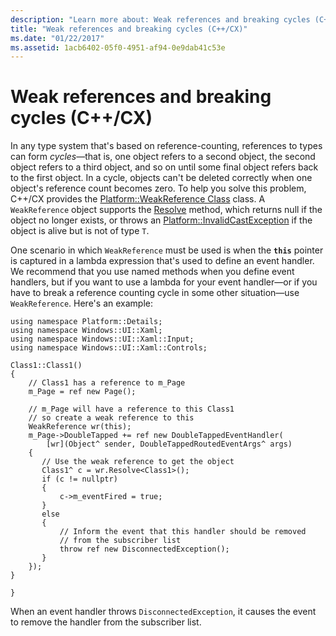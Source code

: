 ```yaml
---
description: "Learn more about: Weak references and breaking cycles (C++/CX)"
title: "Weak references and breaking cycles (C++/CX)"
ms.date: "01/22/2017"
ms.assetid: 1acb6402-05f0-4951-af94-0e9dab41c53e
---
```

# Weak references and breaking cycles (C++/CX)

In any type system that's based on reference-counting, references to types can form *cycles*—that is, one object refers to a second object, the second object refers to a third object, and so on until some final object refers back to the first object. In a cycle, objects can't be deleted correctly when one object's reference count becomes zero. To help you solve this problem, C++/CX provides the [Platform::WeakReference Class](../cppcx/platform-weakreference-class.md) class. A `WeakReference` object supports the [Resolve](../cppcx/platform-weakreference-class.md#resolve) method, which returns null if the object no longer exists, or throws an [Platform::InvalidCastException](../cppcx/platform-invalidcastexception-class.md) if the object is alive but is not of type `T`.

One scenario in which `WeakReference` must be used is when the **`this`** pointer is captured in a lambda expression that's used to define an event handler. We recommend that you use named methods when you define event handlers, but if you want to use a lambda for your event handler—or if you have to break a reference counting cycle in some other situation—use `WeakReference`. Here's an example:

```
using namespace Platform::Details;
using namespace Windows::UI::Xaml;
using namespace Windows::UI::Xaml::Input;
using namespace Windows::UI::Xaml::Controls;

Class1::Class1()
{
    // Class1 has a reference to m_Page
    m_Page = ref new Page();

    // m_Page will have a reference to this Class1
    // so create a weak reference to this
    WeakReference wr(this);
    m_Page->DoubleTapped += ref new DoubleTappedEventHandler(
        [wr](Object^ sender, DoubleTappedRoutedEventArgs^ args)
    {
       // Use the weak reference to get the object
       Class1^ c = wr.Resolve<Class1>();
       if (c != nullptr)
       {
           c->m_eventFired = true;
       }
       else
       {
           // Inform the event that this handler should be removed
           // from the subscriber list
           throw ref new DisconnectedException();
       }
    });
}

}
```

When an event handler throws `DisconnectedException`, it causes the event to remove the handler from the subscriber list.
